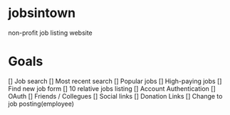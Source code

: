 # jobsintown
non-profit job listing website
# Goals
[] Job search
    []  Most recent search
    []  Popular jobs
    []  High-paying jobs
    []  Find new job form
    []  10 relative jobs listing
    []  Account Authentication
        [] OAuth
    []  Friends / Collegues
    []  Social links
    []  Donation Links
    []  Change to job posting(employee)  